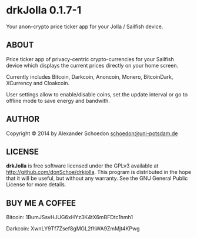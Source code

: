 drkJolla 0.1.7-1
================

Your anon-crypto price ticker app for your Jolla / Sailfish device.


ABOUT
-----

Price ticker app of privacy-centric crypto-currencies for your Sailfish device
which displays the current prices directly on your home screen.

Currently includes Bitcoin, Darkcoin, Anoncoin, Monero, BitcoinDark, XCurrency
and Cloakcoin.

User settings allow to enable/disable coins, set the update interval or go to
offline mode to save energy and bandwith.


AUTHOR
------

Copyright © 2014 by Alexander Schoedon <schoedon@uni-potsdam.de>


LICENSE
-------

**drkJolla** is free software licensed under the GPLv3 available at
http://github.com/donSchoe/drkjolla. This program is distributed in the hope
that it will be useful, but without any warranty. See the GNU General Public
License for more details.


BUY ME A COFFEE
---------------

Bitcoin: 1BumJSsvHJUG6xHYz3K4tX6mBFDtc1hmh1

Darkcoin: XwnLY9Tf7Zsef8gMGL2fhWA9ZmMjt4KPwg
